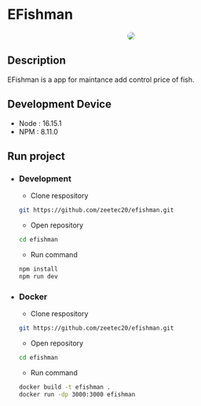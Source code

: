 
# EFishman

<div align="center">

<img src="https://raw.githubusercontent.com/zeetec20/efishman/master/public/mockup.png" style="border-radius: 10px;">

</div>

## Description
EFishman is a app for maintance add control price of fish.

## Development Device
- Node : 16.15.1
- NPM : 8.11.0

## Run project
- ### Development
  - Clone respository
  ```bash
  git https://github.com/zeetec20/efishman.git
  ```
  - Open repository
  ```bash
  cd efishman
  ```
  - Run command
  ```bash
  npm install
  npm run dev
  ```
- ### Docker
  - Clone respository
  ```bash
  git https://github.com/zeetec20/efishman.git
  ```
  - Open repository
  ```bash
  cd efishman
  ```
  - Run command
  ```bash
  docker build -t efishman .
  docker run -dp 3000:3000 efishman
  ```